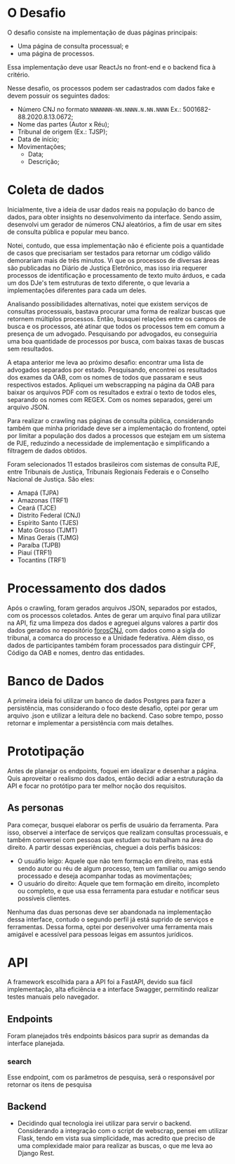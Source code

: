 # O Desafio

O desafio consiste na implementação de duas páginas principais:
- Uma página de consulta processual; e
- uma página de processos.

Essa implementação deve usar ReactJs no front-end e o backend fica à critério.

Nesse desafio, os processos podem ser cadastrados com dados fake e devem possuir os seguintes dados:

- Número CNJ no formato `NNNNNNN-NN.NNNN.N.NN.NNNN` Ex.: 5001682-88.2020.8.13.0672;
- Nome das partes (Autor x Réu);
- Tribunal de origem (Ex.: TJSP);
- Data de início;
- Movimentações;
  - Data;
  - Descrição;

# Coleta de dados
Inicialmente, tive a ideia de usar dados reais na população do banco de dados, para obter insights no desenvolvimento da interface. Sendo assim, desenvolvi um gerador de números CNJ aleatórios, a fim de usar em sites de consulta pública e popular meu banco. 

Notei, contudo, que essa implementação não é eficiente pois a quantidade de casos que precisariam ser testados para retornar um código válido demorariam mais de três minutos. Vi que os processos de diversas áreas são publicadas no Diário de Justiça Eletrônico, mas isso iria requerer processos de identificação e processamento de texto muito árduos, e cada um dos DJe's tem estruturas de texto diferente, o que levaria a implementações diferentes para cada um deles.

Analisando possibilidades alternativas, notei que existem serviços de consultas processuais, bastava procurar uma forma de realizar buscas que retornem múltiplos processos.
Então, busquei relações entre os campos de busca e os processos, até atinar que todos os processos tem em comum a presença de um advogado. Pesquisando por advogados, eu conseguiria uma boa quantidade de processos por busca, com baixas taxas de buscas sem resultados.

A etapa anterior me leva ao próximo desafio: encontrar uma lista de advogados separados por estado. Pesquisando, encontrei os resultados dos exames da OAB, com os nomes de todos que passaram e seus respectivos estados.
Apliquei um webscrapping na página da OAB para baixar os arquivos PDF com os resultados e extraí o texto de todos eles, separando os nomes com REGEX. Com os nomes separados, gerei um arquivo JSON.

Para realizar o crawling nas páginas de consulta pública, considerando também que minha prioridade deve ser a implementação do frontend, optei por limitar a população dos dados a processos que estejam em um sistema de PJE, reduzindo a necessidade de implementação e simplificando a filtragem de dados obtidos.

Foram selecionados 11 estados brasileiros com sistemas de consulta PJE, entre Tribunais de Justiça, Tribunais Regionais Federais e o Conselho Nacional de Justiça. São eles:
- Amapá (TJPA)
- Amazonas (TRF1)
- Ceará (TJCE)
- Distrito Federal (CNJ)
- Espírito Santo  (TJES)
- Mato Grosso (TJMT)
- Minas Gerais (TJMG)
- Paraíba (TJPB)
- Piauí (TRF1)
- Tocantins (TRF1)

# Processamento dos dados
Após o crawling, foram gerados arquivos JSON, separados por estados, com os processos coletados. Antes de gerar um arquivo final para utilizar na API, fiz uma limpeza dos dados e agreguei alguns valores a partir dos dados gerados no repositório [forosCNJ](https://github.com/abjur/forosCNJ), com dados como a sigla do tribunal, a comarca do processo e a Unidade federativa. Além disso, os dados de participantes também foram processados para distinguir CPF, Código da OAB e nomes, dentro das entidades.

# Banco de Dados
A primeira ideia foi utilizar um banco de dados Postgres para fazer a persistência, mas considerando o foco deste desafio, optei por gerar um arquivo .json e utilizar a leitura dele no backend. Caso sobre tempo, posso retornar e implementar a persistência com mais detalhes.

# Prototipação
Antes de planejar os endpoints, foquei em idealizar e desenhar a página. Quis aproveitar o realismo dos dados, então decidi adiar a estruturação da API e focar no protótipo para ter melhor noção dos requisitos.

## As personas
Para começar, busquei elaborar os perfis de usuário da ferramenta. Para isso, observei a interface de serviços que realizam consultas processuais, e também conversei com pessoas que estudam ou trabalham na área do direito. A partir dessas experiências, cheguei a dois perfis básicos:
- O usuáfio leigo: Aquele que não tem formação em direito, mas está sendo autor ou réu de algum processo, tem um familiar ou amigo sendo processado e deseja acompanhar todas as movimentações;
- O usuário do direito: Aquele que tem formação em direito, incompleto ou completo, e que usa essa ferramenta para estudar e notificar seus possíveis clientes.

Nenhuma das duas personas deve ser abandonada na implementação dessa interface, contudo o segundo perfil já está suprido de serviços e ferramentas. Dessa forma, optei por desenvolver uma ferramenta mais amigável e acessível para pessoas leigas em assuntos jurídicos.

# API
A framework escolhida para a API foi a FastAPI, devido sua fácil implementação, alta eficiência e a interface Swagger, permitindo realizar testes manuais pelo navegador. 

## Endpoints
Foram planejados três endpoints básicos para suprir as demandas da interface planejada.

### search
Esse endpoint, com os parâmetros de pesquisa, será o responsável por retornar os itens de pesquisa

## Backend
- Decidindo qual tecnologia irei utilizar para servir o backend. Considerando a integração com o script de webscrap, pensei em utilizar Flask, tendo em vista sua simplicidade, mas acredito que preciso de uma complexidade maior para realizar as buscas, o que me leva ao Django Rest. 
